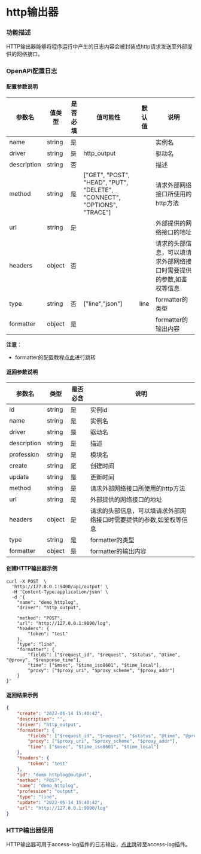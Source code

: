 # http输出器

### 功能描述

HTTP输出器能够将程序运行中产生的日志内容会被封装成http请求发送至外部提供的网络接口。



### OpenAPI配置日志

#### 配置参数说明

| 参数名      | 值类型 | 是否必填 | 值可能性                                                     | 默认值 | 说明                                                         |
| ----------- | ------ | -------- | ------------------------------------------------------------ | ------ | ------------------------------------------------------------ |
| name        | string | 是       |                                                              |        | 实例名                                                       |
| driver      | string | 是       | http_output                                                  |        | 驱动名                                                       |
| description | string | 否       |                                                              |        | 描述                                                         |
| method      | string | 是       | ["GET", "POST", "HEAD", "PUT", "DELETE", "CONNECT", "OPTIONS", "TRACE"] |        | 请求外部网络接口所使用的http方法                             |
| url         | string | 是       |                                                              |        | 外部提供的网络接口的地址                                     |
| headers     | object | 否       |                                                              |        | 请求的头部信息，可以填请求外部网络接口时需要提供的参数,如鉴权等信息 |
| type        | string | 否       | ["line","json"]                                              | line   | formatter的类型                                              |
| formatter   | object | 是       |                                                              |        | formatter的输出内容                                          |

**注意**：

* formatter的配置教程[点此](/docs/apinto/formatter/)进行跳转



#### 返回参数说明

| 参数名      | 类型   | 是否必含 | 说明                                                         |
| ----------- | ------ | -------- | ------------------------------------------------------------ |
| id          | string | 是       | 实例id                                                       |
| name        | string | 是       | 实例名                                                       |
| driver      | string | 是       | 驱动名                                                       |
| description | string | 是       | 描述                                                         |
| profession  | string | 是       | 模块名                                                       |
| create      | string | 是       | 创建时间                                                     |
| update      | string | 是       | 更新时间                                                     |
| method      | string | 是       | 请求外部网络接口所使用的http方法                             |
| url         | string | 是       | 外部提供的网络接口的地址                                     |
| headers     | object | 是       | 请求的头部信息，可以填请求外部网络接口时需要提供的参数,如鉴权等信息 |
| type        | string | 是       | formatter的类型                                              |
| formatter   | object | 是       | formatter的输出内容                                          |



#### 创建HTTP输出器示例

```shell
curl -X POST  \
  'http://127.0.0.1:9400/api/output' \
  -H 'Content-Type:application/json' \
  -d '{
	"name": "demo_httplog",
	"driver": "http_output",

	"method": "POST",
	"url": "http://127.0.0.1:9090/log",
	"headers": {
		"token": "test"
	},
	"type": "line",
	"formatter": {
		"fields": ["$request_id", "$request", "$status", "@time", "@proxy", "$response_time"],
		"time": ["$msec", "$time_iso8601", "$time_local"],
		"proxy": ["$proxy_uri", "$proxy_scheme", "$proxy_addr"]
	}
}'
```



#### 返回结果示例

```json
{
	"create": "2022-06-14 15:40:42",
	"description": "",
	"driver": "http_output",
	"formatter": {
		"fields": ["$request_id", "$request", "$status", "@time", "@proxy", "$response_time"],
		"proxy": ["$proxy_uri", "$proxy_scheme", "$proxy_addr"],
		"time": ["$msec", "$time_iso8601", "$time_local"]
	},
	"headers": {
		"token": "test"
	},
	"id": "demo_httplog@output",
	"method": "POST",
	"name": "demo_httplog",
	"profession": "output",
	"type": "line",
	"update": "2022-06-14 15:40:42",
	"url": "http://127.0.0.1:9090/log"
}
```



### HTTP输出器使用

HTTP输出器可用于access-log插件的日志输出，[点此](/docs/apinto/plugins/access_log)跳转至access-log插件。
